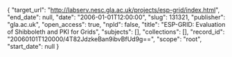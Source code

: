 {
  "target_url": "http://labserv.nesc.gla.ac.uk/projects/esp-grid/index.html", 
  "end_date": null, 
  "date": "2006-01-01T12:00:00", 
  "slug": 131321, 
  "publisher": "gla.ac.uk", 
  "open_access": true, 
  "npld": false, 
  "title": "ESP-GRID: Evaluation of Shibboleth and PKI for Grids", 
  "subjects": [], 
  "collections": [], 
  "record_id": "20060101T120000/4T82JdzkeBan9ibvBfUd9g==", 
  "scope": "root", 
  "start_date": null
}

